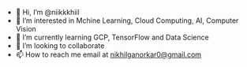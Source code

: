 - 👋 Hi, I’m @niikkkhiil
- 👀 I’m interested in Mchine Learning, Cloud Computing, AI, Computer Vision
- 🌱 I’m currently learning GCP, TensorFlow and Data Science
- 💞️ I’m looking to collaborate 
- 📫 How to reach me email at nikhilganorkar0@gmail.com

<!---
niikkkhiil/niikkkhiil is a ✨ special ✨ repository because its `README.md` (this file) appears on your GitHub profile.
You can click the Preview link to take a look at your changes.
--->
